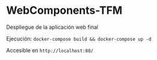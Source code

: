 # WebComponents-TFM

Despliegue de la aplicación web final

Ejecución: `docker-compose build && docker-compose up -d`

Accesible en `http://localhost:80/`
